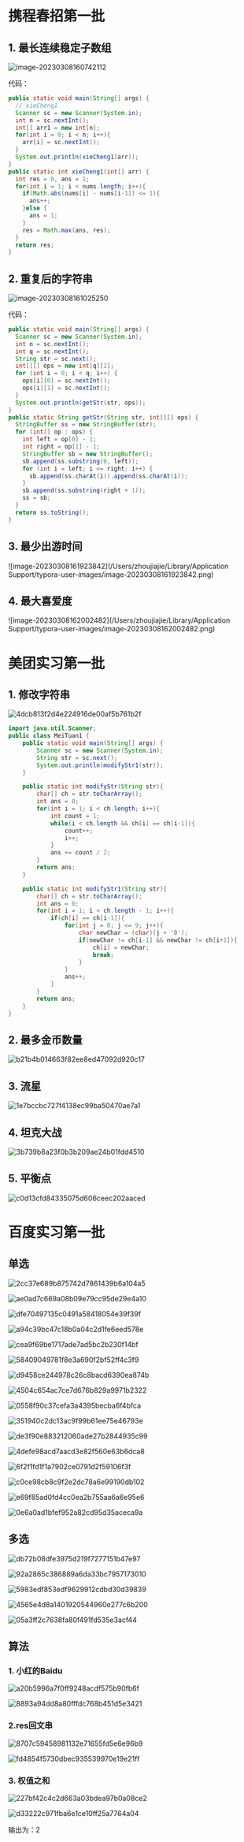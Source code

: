 # 携程春招第一批

## 1. 最长连续稳定子数组

![image-20230308160742112](/Users/zhoujiajie/Documents/exam-experience/笔试.asset/image-20230308160742112.png)

代码：

```java
public static void main(String[] args) {
  // xieCheng1
  Scanner sc = new Scanner(System.in);
  int n = sc.nextInt();
  int[] arr1 = new int[n];
  for(int i = 0; i < n; i++){
    arr[i] = sc.nextInt();
  }
  System.out.println(xieCheng1(arr));
}
public static int xieCheng1(int[] arr) {
  int res = 0, ans = 1;
  for(int i = 1; i < nums.length; i++){
    if(Math.abs(nums[i] - nums[i-1]) <= 1){
      ans++;
    }else {
      ans = 1;
    }
    res = Math.max(ans, res);
  }
  return res;
}
```

## 2. 重复后的字符串

![image-20230308161025250](/Users/zhoujiajie/Documents/exam-experience/笔试.asset/image-20230308161025250.png)

代码：

```java
public static void main(String[] args) {
  Scanner sc = new Scanner(System.in);
  int n = sc.nextInt();
  int q = sc.nextInt();
  String str = sc.next();
  int[][] ops = new int[q][2];
  for (int i = 0; i < q; i++) {
    ops[i][0] = sc.nextInt();
    ops[i][1] = sc.nextInt();
  }
  System.out.println(getStr(str, ops));
}
public static String getStr(String str, int[][] ops) {
  StringBuffer ss = new StringBuffer(str);
  for (int[] op : ops) {
    int left = op[0] - 1;
    int right = op[1] - 1;
    StringBuffer sb = new StringBuffer();
    sb.append(ss.substring(0, left));
    for (int i = left; i <= right; i++) {
      sb.append(ss.charAt(i)).append(ss.charAt(i));
    }
    sb.append(ss.substring(right + 1));
    ss = sb;
  }
  return ss.toString();
}
```

## 3. 最少出游时间

![image-20230308161923842](/Users/zhoujiajie/Library/Application Support/typora-user-images/image-20230308161923842.png)



## 4. 最大喜爱度

![image-20230308162002482](/Users/zhoujiajie/Library/Application Support/typora-user-images/image-20230308162002482.png)

# 美团实习第一批

## 1. 修改字符串

![4dcb813f2d4e224916de00af5b761b2f](/Users/zhoujiajie/Documents/exam-experience/笔试.asset/4dcb813f2d4e224916de00af5b761b2f.jpeg)

```java
import java.util.Scanner;
public class MeiTuan1 {
    public static void main(String[] args) {
        Scanner sc = new Scanner(System.in);
        String str = sc.next();
        System.out.println(modifyStr1(str));
    }

    public static int modifyStr(String str){
        char[] ch = str.toCharArray();
        int ans = 0;
        for(int i = 1; i < ch.length; i++){
            int count = 1;
            while(i < ch.length && ch[i] == ch[i-1]){
                count++;
                i++;
            }
            ans += count / 2;
        }
        return ans;
    }

    public static int modifyStr1(String str){
        char[] ch = str.toCharArray();
        int ans = 0;
        for(int i = 1; i < ch.length - 1; i++){
            if(ch[i] == ch[i-1]){
                for(int j = 0; j <= 9; j++){
                    char newChar = (char)(j + '0');
                    if(newChar != ch[i-1] && newChar != ch[i+1]){
                        ch[i] = newChar;
                        break;
                    }
                }
                ans++;
            }
        }
        return ans;
    }
}
```

## 2. 最多金币数量

![b21b4b014663f82ee8ed47092d920c17](/Users/zhoujiajie/Documents/exam-experience/笔试.asset/b21b4b014663f82ee8ed47092d920c17.jpeg)



## 3. 流星

![1e7bccbc727f4138ec99ba50470ae7a1](/Users/zhoujiajie/Documents/exam-experience/笔试.asset/1e7bccbc727f4138ec99ba50470ae7a1.jpeg)



## 4. 坦克大战

![3b739b8a23f0b3b209ae24b01fdd4510](/Users/zhoujiajie/Documents/exam-experience/笔试.asset/3b739b8a23f0b3b209ae24b01fdd4510.jpeg)



## 5. 平衡点

![c0d13cfd84335075d606ceec202aaced](/Users/zhoujiajie/Documents/exam-experience/笔试.asset/c0d13cfd84335075d606ceec202aaced.jpeg)



# 百度实习第一批

## 单选

![2cc37e689b875742d7861439b6a104a5](/Users/zhoujiajie/Documents/exam-experience/笔试.asset/2cc37e689b875742d7861439b6a104a5.jpg)



![ae0ad7c669a08b09e79cc95de29e4a10](/Users/zhoujiajie/Documents/exam-experience/笔试.asset/ae0ad7c669a08b09e79cc95de29e4a10.jpg)



![dfe70497135c0491a58418054e39f39f](/Users/zhoujiajie/Documents/exam-experience/笔试.asset/dfe70497135c0491a58418054e39f39f.jpg)



![a94c39bc47c18b0a04c2d1fe6eed578e](/Users/zhoujiajie/Documents/exam-experience/笔试.asset/a94c39bc47c18b0a04c2d1fe6eed578e.jpg)



![cea9f69be1717ade7ad5bc2b230f14bf](/Users/zhoujiajie/Documents/exam-experience/笔试.asset/cea9f69be1717ade7ad5bc2b230f14bf.jpg)



![58409049781f8e3a690f2bf52ff4c3f9](/Users/zhoujiajie/Documents/exam-experience/笔试.asset/58409049781f8e3a690f2bf52ff4c3f9.jpg)



![d9458ce244978c26c8bacd6390ea874b](/Users/zhoujiajie/Documents/exam-experience/笔试.asset/d9458ce244978c26c8bacd6390ea874b.jpg)



![4504c654ac7ce7d676b829a9971b2322](/Users/zhoujiajie/Documents/exam-experience/笔试.asset/4504c654ac7ce7d676b829a9971b2322.jpg)



![0558f90c37cefa3a4395becba6f4bfca](/Users/zhoujiajie/Documents/exam-experience/笔试.asset/0558f90c37cefa3a4395becba6f4bfca.jpg)



![351940c2dc13ac9f99b61ee75e46793e](/Users/zhoujiajie/Documents/exam-experience/笔试.asset/351940c2dc13ac9f99b61ee75e46793e.jpg)



![de3f90e883212060ade27b2844935c99](/Users/zhoujiajie/Documents/exam-experience/笔试.asset/de3f90e883212060ade27b2844935c99.jpeg)



![4defe98acd7aacd3e82f560e63b6dca8](/Users/zhoujiajie/Documents/exam-experience/笔试.asset/4defe98acd7aacd3e82f560e63b6dca8.jpg)



![6f2f1fd1f1a7902ce0791d2f59106f3f](/Users/zhoujiajie/Documents/exam-experience/笔试.asset/6f2f1fd1f1a7902ce0791d2f59106f3f.jpg)

![c0ce98cb8c9f2e2dc78a6e99190db102](/Users/zhoujiajie/Documents/exam-experience/笔试.asset/c0ce98cb8c9f2e2dc78a6e99190db102.jpg)



![e69f85ad0fd4cc0ea2b755aa6a6e95e6](/Users/zhoujiajie/Documents/exam-experience/笔试.asset/e69f85ad0fd4cc0ea2b755aa6a6e95e6.jpg)



![0e6a0ad1bfef952a82cd95d35aceca9a](/Users/zhoujiajie/Documents/exam-experience/笔试.asset/0e6a0ad1bfef952a82cd95d35aceca9a.jpg)



## 多选

![db72b08dfe3975d219f7277151b47e97](/Users/zhoujiajie/Documents/exam-experience/笔试.asset/db72b08dfe3975d219f7277151b47e97.jpg)



![92a2865c386889a6da33bc7957173010](/Users/zhoujiajie/Documents/exam-experience/笔试.asset/92a2865c386889a6da33bc7957173010.jpg)



![5983edf853edf9629912cdbd30d39839](/Users/zhoujiajie/Documents/exam-experience/笔试.asset/5983edf853edf9629912cdbd30d39839.jpg)



![4565e4d8a1401920544960e277c6b200](/Users/zhoujiajie/Documents/exam-experience/笔试.asset/4565e4d8a1401920544960e277c6b200.jpg)



![05a3ff2c7638fa80f491fd535e3acf44](/Users/zhoujiajie/Documents/exam-experience/笔试.asset/05a3ff2c7638fa80f491fd535e3acf44.jpg)



## 算法

### 1. 小红的Baidu

![a20b5996a7f0ff9248acdf575b90fb6f](/Users/zhoujiajie/Documents/exam-experience/笔试.asset/a20b5996a7f0ff9248acdf575b90fb6f.jpg)

![8893a94dd8a80fffdc768b451d5e3421](/Users/zhoujiajie/Documents/exam-experience/笔试.asset/8893a94dd8a80fffdc768b451d5e3421.jpg)



### 2.res回文串

![8707c59458981132e71655fd5e6e96b9](/Users/zhoujiajie/Documents/exam-experience/笔试.asset/8707c59458981132e71655fd5e6e96b9.jpg)

![fd4854f5730dbec935539970e19e21ff](/Users/zhoujiajie/Documents/exam-experience/笔试.asset/fd4854f5730dbec935539970e19e21ff.jpg)



### 3. 权值之和

![227bf42c4c2d663a03bdea97b0a08ce2](/Users/zhoujiajie/Documents/exam-experience/笔试.asset/227bf42c4c2d663a03bdea97b0a08ce2.jpg)

![d33222c971fba6e1ce10ff25a7764a04](/Users/zhoujiajie/Documents/exam-experience/笔试.asset/d33222c971fba6e1ce10ff25a7764a04.jpg)

输出为：2